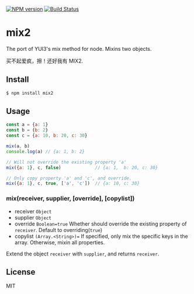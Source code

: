 [![NPM version](https://badge.fury.io/js/mix2.svg)](http://badge.fury.io/js/mix2)
[![Build Status](https://travis-ci.org/kaelzhang/node-mix2.svg?branch=master)](https://travis-ci.org/kaelzhang/node-mix2)

# mix2

The port of YUI3's mix method for node. Mixins two objects.

买不起爱疯，擦！还好我有 MIX2.

## Install

```bash
$ npm install mix2
```

## Usage

```js
const a = {a: 1}
const b = {b: 2}
const c = {a: 10, b: 20, c: 30}

mix(a, b)
console.log(a) // {a: 1, b: 2}

// Will not override the existing property 'a'
mix({a: 1}, c, false)             // {a: 1,  b: 20, c: 30}

// Only copy property 'a' and 'c', and override.
mix({a: 1}, c, true, ['a', 'c'])  // {a: 10, c: 30}
```

### mix(receiver, supplier, [override], [copylist])

- receiver `Object`
- supplier `Object`
- override `Boolean=true` Whether should override the existing property of `receiver`. Default to overriding(`true`)
- copylist `(Array.<String>)=` If specified, only mix the specific keys in the array. Otherwise, mixin all properties.

Extend the object `receiver` with `supplier`, and returns `receiver`.

## License

MIT
<!-- do not want to make nodeinit to complicated, you can edit this whenever you want. -->
